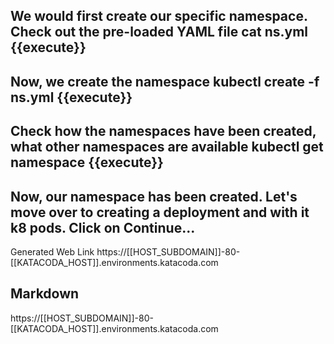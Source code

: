 ## We would first create our specific namespace. Check out the pre-loaded YAML file cat ns.yml {{execute}}

## Now, we create the namespace kubectl create -f ns.yml {{execute}}

## Check how the namespaces have been created, what other namespaces are available kubectl get namespace {{execute}}

## Now, our namespace has been created. Let's move over to creating a deployment and with it k8 pods. Click on Continue... 

Generated Web Link
https://[[HOST_SUBDOMAIN]]-80-[[KATACODA_HOST]].environments.katacoda.com

## Markdown

https://[[HOST_SUBDOMAIN]]-80-[[KATACODA_HOST]].environments.katacoda.com